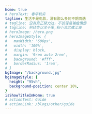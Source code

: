 ```yaml
---
home: true
# heroText: 春华秋实
tagline: 生活不是电影，没有那么多的不期而遇
# tagline: 没有真正努力过，不该轻易输给懒惰
# tagline: 积硅步以至千里,积小流以成江海
# heroImage: /hero.png
# heroImageStyle: {
#   maxWidth: '600px',
#   width: '100%',
#   display: block,
#   margin: '9rem auto 2rem',
#   background: '#fff',
#   borderRadius: '1rem',
# }
bgImage: "/background.jpg"
bgImageStyle: { 
  height: "95vh",
  background-position: center 10%,
}
isShowTitleInHome: true
# actionText: Guide
# actionLink: /blogs/other/guide
---
```


<!-- ![85305](https://cdn.jsdelivr.net/gh/dreamChaser-lcc/typora-cloudImages/blog/wallpaper/85305.jpg) -->
<!-- ![1207071](https://cdn.jsdelivr.net/gh/dreamChaser-lcc/typora-cloudImages/blog/wallpaper/1207071.jpg)
![1030088](https://cdn.jsdelivr.net/gh/dreamChaser-lcc/typora-cloudImages/blog/wallpaper/1030088.jpg) -->
<!-- ![911401](https://cdn.jsdelivr.net/gh/dreamChaser-lcc/typora-cloudImages/blog/wallpaper/911401.jpg)
![616945](https://cdn.jsdelivr.net/gh/dreamChaser-lcc/typora-cloudImages/blog/wallpaper/616945.png)
![95fb03e7565379b2ff6335785600295e43b2dace](https://cdn.jsdelivr.net/gh/dreamChaser-lcc/typora-cloudImages/blog/wallpaper/95fb03e7565379b2ff6335785600295e43b2dace.jpg) -->
